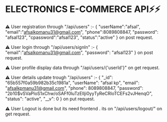 # ELECTRONICS E-COMMERCE API⚡⚡


⚠ User registration through "/api/users" :-
{
    "userName":"afsal",
    "email":"afsalkpmanu31@gmail.com",
    "phone":8089808847,
    "password": "afsal123",
    "cpassword":"afsal123",
    "status":"active"
}
on post request.

⚠ User login through "/api/users/signIn" :-
{
    "email":"afsalkpmanu31@gmail.com",
    "password": "afsal123"
}
on post request.

⚠ User profile display data through "/api/users/{'userId'}" on get request.

⚠ User details update trough "/api/users" :-
{
    "_id": "65b557f0a59b982b35c1981a",
    "userName": "afsal kp",
    "email": "afsalkpmanu31@gmail.com",
    "phone": 8089808847,
    "password": "$2b$10$vSVaPloS1xChw/oSAFf0luTzEIlji0yyTyReCRloTCEFs2vJHenqO",
    "status": "active",
    "__v": 0
}
on put request.

⚠ User Logout is done but its need frontend . its on "/api/users/logout/" on get request.
